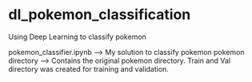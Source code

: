 # dl_pokemon_classification
Using Deep Learning to classify pokemon

pokemon_classifier.ipynb --> My solution to classify pokemon
pokemon directory --> Contains the original pokemon directory. Train and Val directory was created for training and validation.
